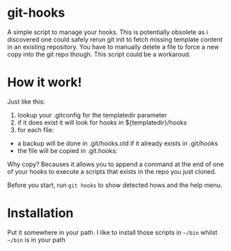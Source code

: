 # git-hooks

A simple script to manage your hooks. This is potentially obsolete as i discovered one could safely rerun git init to fetch missing template content in an existing repository. You have to manually delete a file to force a new copy into the git repo though. This script could be a workaroud.

# How it work!

Just like this:

1. lookup your .gitconfig for the templatedir parameter
2. if it does exist it will look for hooks in \${templatedir}/hooks
3. for each file:
  * a backup will be done in .git/hooks.old if it already exists in .git/hooks
  * the file will be copied in .git.hooks:

Why copy? Becauses it allows you to append a command at the end of one of
your hooks to execute a scripts that exists in the repo you just cloned.

Before you start, run `git hooks` to show detected hows and the help menu.

# Installation

Put it somewhere in your path. I like to install those scripts in `~/bin` whilst `~/bin` is in your path
